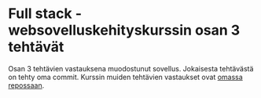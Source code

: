 # Full stack -websovelluskehityskurssin osan 3 tehtävät

Osan 3 tehtävien vastauksena muodostunut sovellus. Jokaisesta tehtävästä on tehty oma commit.
Kurssin muiden tehtävien vastaukset ovat [omassa repossaan](https://github.com/pekoe09/fullstack).
